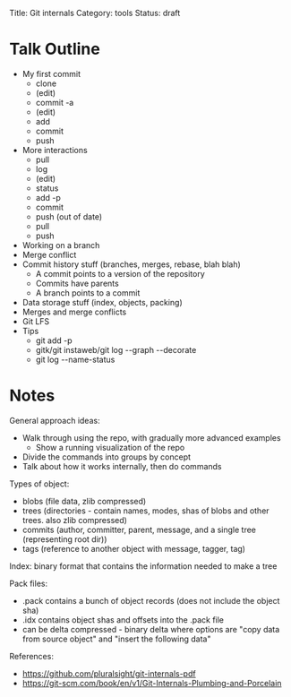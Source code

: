 Title: Git internals
Category: tools
Status: draft

Talk Outline
============
- My first commit
  - clone
  - (edit)
  - commit -a
  - (edit)
  - add
  - commit
  - push
- More interactions
  - pull
  - log
  - (edit)
  - status
  - add -p
  - commit
  - push (out of date)
  - pull
  - push
- Working on a branch
- Merge conflict
- Commit history stuff (branches, merges, rebase, blah blah)
  - A commit points to a version of the repository
  - Commits have parents
  - A branch points to a commit
- Data storage stuff (index, objects, packing)
- Merges and merge conflicts
- Git LFS
- Tips
  - git add -p
  - gitk/git instaweb/git log --graph --decorate
  - git log --name-status


Notes
=====
General approach ideas:
- Walk through using the repo, with gradually more advanced examples
  - Show a running visualization of the repo
- Divide the commands into groups by concept
- Talk about how it works internally, then do commands

Types of object:
- blobs (file data, zlib compressed)
- trees (directories - contain names, modes, shas of blobs and other trees. also zlib compressed)
- commits (author, committer, parent, message, and a single tree (representing root dir))
- tags (reference to another object with message, tagger, tag)

Index: binary format that contains the information needed to make a tree

Pack files:
- .pack contains a bunch of object records (does not include the object sha)
- .idx contains object shas and offsets into the .pack file
- can be delta compressed - binary delta where options are "copy data from source object" and "insert the following data"

References:
- https://github.com/pluralsight/git-internals-pdf
- https://git-scm.com/book/en/v1/Git-Internals-Plumbing-and-Porcelain
